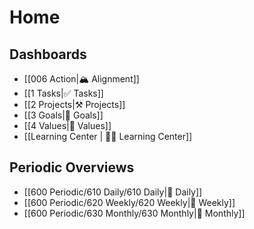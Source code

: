 # Home

## Dashboards

- [[006 Action|🏔️ Alignment]]
- [[1 Tasks|✅ Tasks]]
- [[2 Projects|⚒️ Projects]]
- [[3 Goals|🎯 Goals]]
- [[4 Values|💎 Values]]
- [[Learning Center | 👨‍🏫 Learning Center]]

## Periodic Overviews

- [[600 Periodic/610 Daily/610 Daily|📅 Daily]]
- [[600 Periodic/620 Weekly/620 Weekly|📅 Weekly]]
- [[600 Periodic/630 Monthly/630 Monthly|📅 Monthly]]